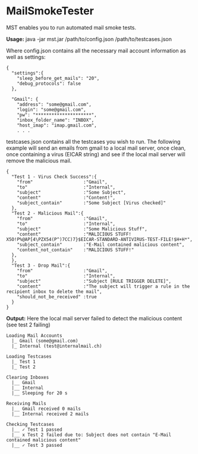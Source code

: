 # MailSmokeTester
MST enables you to run automated mail smoke tests.


**Usage:**
java -jar mst.jar /path/to/config.json /path/to/testcases.json

Where config.json contains all the necessary mail account information as well as settings:
```
{
  "settings":{
    "sleep_before_get_mails": "20",
    "debug_protocols": false
  },

  "Gmail": {
    "address": "some@gmail.com",
    "login": "some@gmail.com",
    "pw": "*********************",
    "inbox_folder_name": "INBOX",
    "host_imap": "imap.gmail.com",
    . . . 
```

testcases.json contains all the testcases you wish to run. The following example will send an emails from gmail to a local mail server, once clean, once containing a virus (EICAR string) and see if the local mail server will remove the malicious mail.
```
{
  "Test 1 - Virus Check Success":{
    "from"                   :"Gmail",
    "to"                     :"Internal",
    "subject"                :"Some Subject",
    "content"                :"Content!",
    "subject_contain"        :"Some Subject [Virus checked]"
  },
  "Test 2 - Malicious Mail":{
    "from"                   :"Gmail",
    "to"                     :"Internal",
    "subject"                :"Some Malicious Stuff",
    "content"                :"MALICIOUS STUFF! X5O!P%@AP[4\PZX54(P^)7CC)7}$EICAR-STANDARD-ANTIVIRUS-TEST-FILE!$H+H*",
    "subject_contain"        :"E-Mail contained malicious content",
    "content_not_contain"    :"MALICIOUS STUFF!"
  },
  },
  "Test 3 - Drop Mail":{
    "from"                   :"Gmail",
    "to"                     :"Internal",
    "subject"                :"Subject [RULE TRIGGER DELETE]",
    "content"                :"The subject will trigger a rule in the recipient inbox to delete the mail",
    "should_not_be_received" :true
  }
}
```

**Output:**
Here the local mail server failed to detect the malicious content (see test 2 failing)
```
Loading Mail Accounts
  |_ Gmail (some@gmail.com)
  |_ Internal (test@internalmail.ch)

Loading Testcases
  |_ Test 1
  |_ Test 2

Clearing Inboxes
  |__ Gmail
  |__ Internal
  |__ Sleeping for 20 s

Receiving Mails
  |__ Gmail received 0 mails
  |__ Internal received 2 mails

Checking Testcases
  |__ ✓ Test 1 passed
  |__ x Test 2 failed due to: Subject does not contain "E-Mail contained malicious content"
  |__ ✓ Test 3 passed

```
